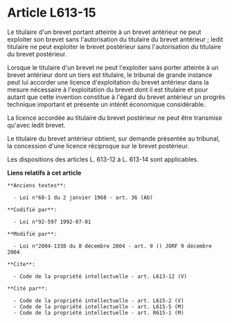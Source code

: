 # Article L613-15

Le titulaire d'un brevet portant atteinte à un brevet antérieur ne peut exploiter son brevet sans l'autorisation du titulaire
du brevet antérieur ; ledit titulaire ne peut exploiter le brevet postérieur sans l'autorisation du titulaire du brevet
postérieur. 

Lorsque le titulaire d'un brevet ne peut l'exploiter sans porter atteinte à un brevet antérieur dont un tiers est titulaire,
le tribunal de grande instance peut lui accorder une licence d'exploitation du brevet antérieur dans la mesure nécessaire à
l'exploitation du brevet dont il est titulaire et pour autant que cette invention constitue à l'égard du brevet antérieur un
progrès technique important et présente un intérêt économique considérable. 

La licence accordée au titulaire du brevet postérieur ne peut être transmise qu'avec ledit brevet. 

Le titulaire du brevet antérieur obtient, sur demande présentée au tribunal, la concession d'une licence réciproque sur le
brevet postérieur. 

Les dispositions des articles L. 613-12 à L. 613-14 sont applicables.

**Liens relatifs à cet article**

	**Anciens textes**:

	  - Loi n°68-1 du 2 janvier 1968 - art. 36 (Ab)

	**Codifié par**:

	  - Loi n°92-597 1992-07-01

	**Modifié par**:

	  - Loi n°2004-1338 du 8 décembre 2004 - art. 9 () JORF 9 décembre 2004

	**Cite**:

	  - Code de la propriété intellectuelle - art. L613-12 (V)

	**Cité par**:

	  - Code de la propriété intellectuelle - art. L615-2 (V)
	  - Code de la propriété intellectuelle - art. L615-5 (M)
	  - Code de la propriété intellectuelle - art. R615-1 (M)
